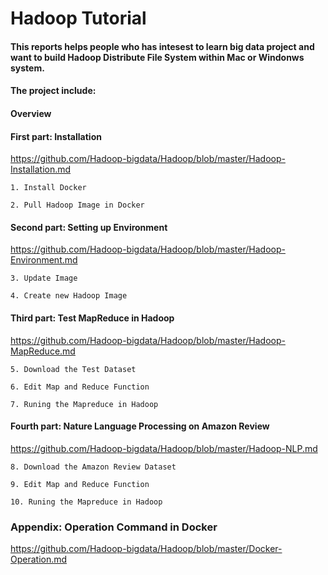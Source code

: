 # Hadoop Tutorial

#### This reports helps people who has intesest to learn big data project and want to build Hadoop Distribute File System within Mac or Windonws system.

#### The project include: 

#### Overview 

#### First part: Installation

https://github.com/Hadoop-bigdata/Hadoop/blob/master/Hadoop-Installation.md

```
1. Install Docker
	
2. Pull Hadoop Image in Docker
```

#### Second part: Setting up Environment

https://github.com/Hadoop-bigdata/Hadoop/blob/master/Hadoop-Environment.md

```
3. Update Image

4. Create new Hadoop Image
```

#### Third part: Test MapReduce in Hadoop 

https://github.com/Hadoop-bigdata/Hadoop/blob/master/Hadoop-MapReduce.md

```
5. Download the Test Dataset

6. Edit Map and Reduce Function

7. Runing the Mapreduce in Hadoop
```

#### Fourth part: Nature Language Processing on Amazon Review

https://github.com/Hadoop-bigdata/Hadoop/blob/master/Hadoop-NLP.md

```
8. Download the Amazon Review Dataset

9. Edit Map and Reduce Function

10. Runing the Mapreduce in Hadoop
```

### Appendix: Operation Command in Docker

https://github.com/Hadoop-bigdata/Hadoop/blob/master/Docker-Operation.md
